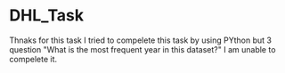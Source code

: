 # DHL_Task
Thnaks for this task 
I tried to compelete this task by using PYthon but 3 question "What is the most frequent year in this dataset?" I am unable to compelete it.
